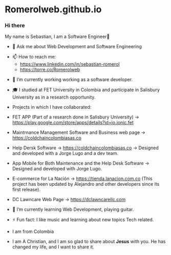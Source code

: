 # Romerolweb.github.io
### Hi there 
My name is Sebastian, I am a Software Engineer👋


- 💬 Ask me about Web Development and Software Engineering
* 📫 How to reach me:
    - https://www.linkedin.com/in/sebastian-romerol
    - https://torre.co/Romerolweb
- 🔭 I’m currently working working as a software developer.
- 🎓 I studied at FET University in Colombia and participate in Salisbury University as in a research opportunity.

- Projects in which I have collaborated:
- FET APP (Part of a research done in Salisbury University) -> https://play.google.com/store/apps/details?id=io.ionic.fet
- Maintrnance Management Software and Business web page -> https://coldchaincolombiasas.co
- Help Dersk Software -> https://coldchaincolombiasas.co -> Designed and developed with a Jorge Lugo and a dev team.
- App Mobile for Both Maintenance and the Help Desk Software -> Designed and developed with Jorge Lugo.
- E-commerce for La Nación -> https://tienda.lanacion.com.co (This project has been updated by Alejandro and other developers since its first release).
- DC Lawncare Web Page -> https://dclawncarellc.com

- 🌱 I’m currently learning Web Development, playing guitar.
- ⚡ Fun fact: I like music and learning about new topics Tech related.
-   I am from Colombia
-   I am A Christian, and I am so glad to share about **Jesus** with you. He has changed my life, and I want to share it.



 
